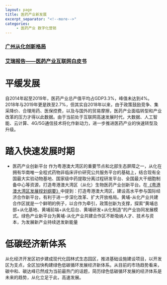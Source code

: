 ```yaml
---
layout: page
title: 医药产业新发展
excerpt_separator: "<!--more-->"
categories:
     - 医药产业 数字化营销
---
```


<!--more-->

### [广州从化创新格局](http://epaper.southcn.com/nfdaily/html/2021-03/30/content_7936374.htm)
### [艾瑞报告——医药产业互联网白皮书](http://report.iresearch.cn/report_pdf.aspx?id=3698> )

# 平缓发展
   自2014年起至2019年，医药产业总产值平均占GDP3.3%，峰值未达到4%。2018年与2019年更是跌至2.7%，但其实自2018年以来，由于政策鼓励竞争、集采降价、合理用药、医保控费，以及与国外的贸易摩擦，医药产业面临转型和产业改革的压力才得以此数据。由于当前处于互联网高速发展时代，大数据、人工智能、云计算、4G/5G通信技术将化作新动力，进一步推进医药产业的快速转型及升级。

# 踏入快速发展时期
  * 医药产业创新平台
  作为粤港澳大湾区的重要节点和北部生态屏障之一，从化在拥有华南唯一全程式药物非临床评价研究公共服务平台的基础上，结合现有全国最大实验动物基地、国家级中药提取分离过程研发平台、全国最大干细胞制备中心等资源，打造粤港澳大湾区（从化）生物医药产业创新平台。在[《粤港澳大湾区发展规划纲要》](http://www.gov.cn/zhengce/2019-02/18/content_5366593.htm#1)中提到：打造粤港澳大湾区，建设高水平参与国际经济合作新平台，有利于进一步深化改革、扩大开放格局。黄埔-从化产业共建合作区就是一个鲜明的例子，以合作为牵引，政策创新为支撑，探索“黄埔总部+从化基地、黄埔前端+从化后台、黄埔研发+从化制造”的产业协同发展模式。绿色产业新平台为黄埔-从化产业共建合作区不断吸纳人才、技术与资本，为发展新产业持续迸发新能量

# 低碳经济新体系
  从化经济开发区初步建成现代化园林式生态园区，推进基础设施建设项目，以开发区为支点，全区加快构建绿色低碳循环发展经济新体系。从目前的市场趋势看来，碳中和、碳达峰已然成为当前最热门的话题，简历绿色低碳循环发展的经济体系是未来的趋势，从化立足于此，高速发展。